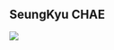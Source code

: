 ## SeungKyu CHAE
<img src="https://github-readme-stats.vercel.app/api?username=csk6314&show_icons=true&count_private=true&theme=dark" />
